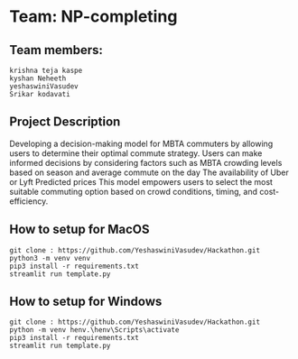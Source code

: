 # Team: NP-completing

## Team members:
	krishna teja kaspe
	kyshan Neheeth
	yeshaswiniVasudev
	Srikar kodavati
 
## Project Description
Developing a decision-making model for MBTA commuters by allowing users to determine their optimal commute strategy. Users can make informed decisions by considering factors such as 
		MBTA crowding levels based on season and average commute on the day
		The availability of Uber or Lyft 
		Predicted prices 
 This model empowers users to select the most suitable commuting option based on crowd conditions, timing, and cost-efficiency.


## How to setup for MacOS
	git clone : https://github.com/YeshaswiniVasudev/Hackathon.git
	python3 -m venv venv
	pip3 install -r requirements.txt
	streamlit run template.py

## How to setup for Windows
	git clone : https://github.com/YeshaswiniVasudev/Hackathon.git
	python -m venv henv.\henv\Scripts\activate
	pip3 install -r requirements.txt
	streamlit run template.py
